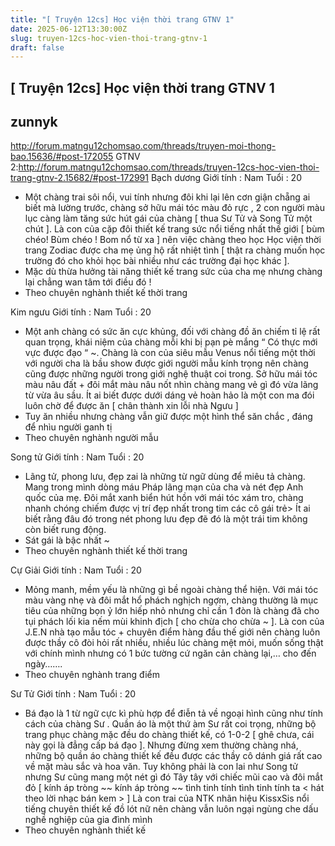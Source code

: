 ```yaml
---
title: "[ Truyện 12cs] Học viện thời trang GTNV 1"
date: 2025-06-12T13:30:00Z
slug: truyen-12cs-hoc-vien-thoi-trang-gtnv-1
draft: false
---
```


## [ Truyện 12cs] Học viện thời trang GTNV 1

## zunnyk

http://forum.matngu12chomsao.com/threads/truyen-moi-thong-bao.15636/#post-172055
GTNV 2:http://forum.matngu12chomsao.com/threads/truyen-12cs-hoc-vien-thoi-trang-gtnv-2.15682/#post-172991
Bạch dương 
Giới tính : Nam
Tuổi : 20
 + Một chàng trai sôi nổi, vui tính nhưng đôi khi lại lên cơn giận chẵng ai biết mà lường trước, chàng sở hữu mái tóc màu đỏ rực , 2 con người màu lục càng làm tăng sức hút gái của chàng [ thua Sư Tử và Song Tử một chút ]. Là con của cặp đôi thiết kế trang sức nổi tiếng nhất thế giới [ bùm chéo! Bùm chéo ! Bom nổ từ xa ] nên việc chàng theo học Học viện thời trang Zodiac được cha mẹ ủng hộ rất nhiệt tình [ thật ra chàng muốn học trường đó cho khỏi học bài nhiều như các trường đại học khác ].
 + Mặc dù thừa hưởng tài năng thiết kế trang sức của cha mẹ nhưng chàng lại chẳng wan tâm tới điều đó !
 + Theo chuyên nghành thiết kế thời trang
 

Kim ngưu
Giới tính : Nam
Tuổi : 20
 + Một anh chàng có sức ăn cực khủng, đối với chàng đồ ăn chiếm tỉ lệ rất quan trọng, khái niệm của chàng mỗi khi bị pạn pè mắng “ Có thực mới vực được đạo “ ~. Chàng là con của siêu mẫu Venus nổi tiếng một thời với người cha là bầu show được giới người mẫu kính trọng nên chàng cũng được những người trong giới nghệ thuật coi trong. Sở hữu mái tóc màu nâu đất + đôi mắt màu nâu nốt nhìn chàng mang vẻ gì đó vừa lãng từ vừa âu sầu. Ít ai biết được dưới dáng vẻ hoàn hảo là một con ma đói luôn chờ để được ăn [ chân thành xin lỗi nhà Ngưu ]
 + Tuy ăn nhiều nhưng chàng vẫn giữ được một hình thể săn chắc , đáng để nhìu người ganh tị
 + Theo chuyên nghành người mẫu
 

Song tử
Giới tính : Nam
Tuổi : 20
 + Lãng tử, phong lưu, đẹp zai là những từ ngữ dùng để miêu tả chàng. Mang trong mình dòng máu Pháp lãng mạn của cha và nét đẹp Anh quốc của mẹ. Đôi mắt xanh biển hút hồn với mái tóc xám tro, chàng nhanh chóng chiếm được vị trí đẹp nhất trong tim các cô gái trẻ> Ít ai biết rằng đâu đó trong nét phong lưu đẹp đẽ đó là một trái tim không còn biết rung động. 
 + Sát gái là bậc nhất ~
 + Theo chuyên nghành thiết kế thời trang
 

Cự Giải
Giới tính : Nam
Tuổi : 20
 + Mỏng manh, mềm yếu là những gì bề ngoài chàng thể hiện. Với mái tóc màu vàng nhẹ và đôi mắt hổ phách nghịch ngợm, chàng thường là mục tiêu của những bọn ỷ lớn hiếp nhỏ nhưng chỉ cần 1 đòn là chàng đã cho tụi phách lối kia nếm mùi khinh địch [ cho chừa cho chừa ~ ]. Là con của J.E.N nhà tạo mẫu tóc + chuyên điểm hàng đầu thế giới nên chàng luôn được thầy cô đòi hỏi rất nhiều, nhiều lúc chàng mệt mỏi, muốn sống thật với chính mình nhưng có 1 bức tường cứ ngăn cản chàng lại,… cho đến ngày…….
 + Theo chuyên nghành trang điểm
 

Sư Tử
Giới tính : Nam
Tuổi : 20
 + Bá đạo là 1 từ ngữ cực kì phù hợp để điễn tả về ngoại hình cũng như tính cách của chàng Sư . Quần áo là một thứ àm Sư rất coi trọng, những bộ trang phục chàng mặc đều do chàng thiết kế, có 1-0-2 [ ghê chưa, cái này gọi là đẳng cấp bá đạo ]. Nhưng đừng xem thường chàng nhá, những bộ quần áo chàng thiết kế đều được các thầy cô dánh giá rất cao về mặt màu sắc và hoa văn. Tuy không phải là con lai như Song tử nhưng Sư cũng mang một nét gì đó Tây tây với chiếc mũi cao và đôi mắt đỏ [ kính áp tròng ~~ kính áp tròng ~~ tình tinh tính tình tinh tính ta < hát theo lời nhạc bán kem > ] Là con trai của NTK nhãn hiệu KissxSis nổi tiếng chuyên thiết kế đồ lót nữ nên chàng vẫn luôn ngại ngùng che dấu nghề nghiệp của gia đình mình 
 + Theo chuyên nghành thiết kế